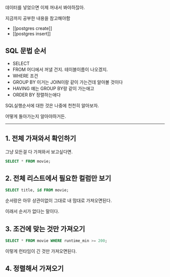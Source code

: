 데이터를 넣었으면 이제 꺼내서 봐야하잖아.

지금까지 공부한 내용을 참고해야함 
- [[postgres create]]
- [[postgres insert]]


## SQL 문법 순서
- SELECT 
- FROM 어디에서 꺼낼 건지. 테이블이름이 나오겠지.
- WHERE 조건
- GROUP BY 이거는 JOIN이랑 같이 가는건데 알아볼 것이다
- HAVING 얘는 GROUP BY랑 같이 가는애고
- ORDER BY 정렬하는애다


SQL실행순서에 대한 것은 나중에 천천히 알아보자.

어떻게 돌아가는지 알아야하거든.


---


## 1. 전체 가져와서 확인하기

그냥 모든걸 다 가져와서 보고싶다면.

```sql
SELECT * FROM movie;
```


## 2. 전체 리스트에서 필요한 컬럼만 보기

```sql
SELECT title, id FROM movie;
```

순서랑은 아무 상관이없이 그대로 내 맘대로 가져오면된다.

이래서 순서가 없다는 말이다.


## 3. 조건에 맞는 것만 가져오기

```sql
SELECT * FROM movie WHERE runtime_min >= 200;
```

이렇게 런타임이 긴 것만 가져오면된다.


## 4. 정렬해서 가져오기

